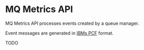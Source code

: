 # MQ Metrics API

MQ Metrics API processes events created by a queue manager.

Event messages are generated in [IBMs PCF](https://www.ibm.com/support/knowledgecenter/SSFKSJ_9.1.0/com.ibm.mq.adm.doc/q020000_.htm) format. 

TODO
